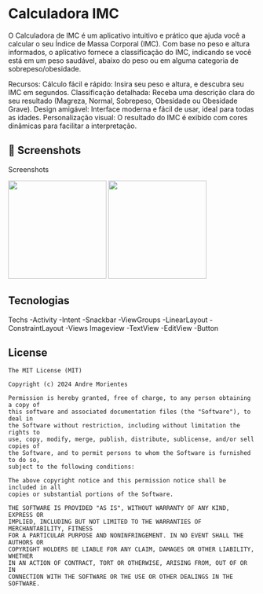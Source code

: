 # Calculadora IMC
O Calculadora de IMC é um aplicativo intuitivo e prático que ajuda você a calcular o seu Índice de Massa Corporal (IMC). Com base no peso e altura informados, o aplicativo fornece a classificação do IMC, indicando se você está em um peso saudável, abaixo do peso ou em alguma categoria de sobrepeso/obesidade.

Recursos:
Cálculo fácil e rápido: Insira seu peso e altura, e descubra seu IMC em segundos.
Classificação detalhada: Receba uma descrição clara do seu resultado (Magreza, Normal, Sobrepeso, Obesidade ou Obesidade Grave).
Design amigável: Interface moderna e fácil de usar, ideal para todas as idades.
Personalização visual: O resultado do IMC é exibido com cores dinâmicas para facilitar a interpretação.

## :camera_flash: Screenshots
<!-- You can add more screenshots here if you like -->
Screenshots

<img src="https://github.com/user-attachments/assets/53235857-f47f-4c70-a1b1-93d575d4eeea " width=200/>   

<img src="https://github.com/user-attachments/assets/f021dc3c-0e24-4d6a-a144-2c6aa3e2d9b3 " width=200/>




## Tecnologias
Techs
-Activity
-Intent
-Snackbar
-ViewGroups
    -LinearLayout
    -ConstraintLayout
-Views
  Imageview
  -TextView
  -EditView
  -Button


## License
```
The MIT License (MIT)

Copyright (c) 2024 Andre Morientes 

Permission is hereby granted, free of charge, to any person obtaining a copy of
this software and associated documentation files (the "Software"), to deal in
the Software without restriction, including without limitation the rights to
use, copy, modify, merge, publish, distribute, sublicense, and/or sell copies of
the Software, and to permit persons to whom the Software is furnished to do so,
subject to the following conditions:

The above copyright notice and this permission notice shall be included in all
copies or substantial portions of the Software.

THE SOFTWARE IS PROVIDED "AS IS", WITHOUT WARRANTY OF ANY KIND, EXPRESS OR
IMPLIED, INCLUDING BUT NOT LIMITED TO THE WARRANTIES OF MERCHANTABILITY, FITNESS
FOR A PARTICULAR PURPOSE AND NONINFRINGEMENT. IN NO EVENT SHALL THE AUTHORS OR
COPYRIGHT HOLDERS BE LIABLE FOR ANY CLAIM, DAMAGES OR OTHER LIABILITY, WHETHER
IN AN ACTION OF CONTRACT, TORT OR OTHERWISE, ARISING FROM, OUT OF OR IN
CONNECTION WITH THE SOFTWARE OR THE USE OR OTHER DEALINGS IN THE SOFTWARE.
```
